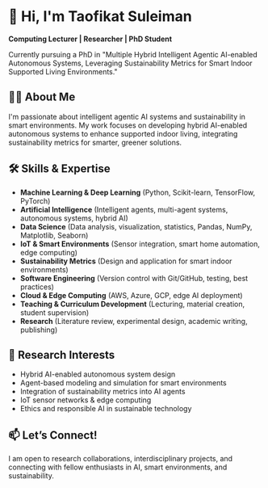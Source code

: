 
# 👋 Hi, I'm Taofikat Suleiman

**Computing Lecturer | Researcher | PhD Student**

Currently pursuing a PhD in "Multiple Hybrid Intelligent Agentic AI-enabled Autonomous Systems, Leveraging Sustainability Metrics for Smart Indoor Supported Living Environments."

## 🧑‍🏫 About Me
I'm passionate about intelligent agentic AI systems and sustainability in smart environments. My work focuses on developing hybrid AI-enabled autonomous systems to enhance supported indoor living, integrating sustainability metrics for smarter, greener solutions.

## 🛠️ Skills & Expertise

- **Machine Learning & Deep Learning** (Python, Scikit-learn, TensorFlow, PyTorch)
- **Artificial Intelligence** (Intelligent agents, multi-agent systems, autonomous systems, hybrid AI)
- **Data Science** (Data analysis, visualization, statistics, Pandas, NumPy, Matplotlib, Seaborn)
- **IoT & Smart Environments** (Sensor integration, smart home automation, edge computing)
- **Sustainability Metrics** (Design and application for smart indoor environments)
- **Software Engineering** (Version control with Git/GitHub, testing, best practices)
- **Cloud & Edge Computing** (AWS, Azure, GCP, edge AI deployment)
- **Teaching & Curriculum Development** (Lecturing, material creation, student supervision)
- **Research** (Literature review, experimental design, academic writing, publishing)

## 🔬 Research Interests

- Hybrid AI-enabled autonomous system design
- Agent-based modeling and simulation for smart environments
- Integration of sustainability metrics into AI agents
- IoT sensor networks & edge computing
- Ethics and responsible AI in sustainable technology

## 📫 Let’s Connect!
I am open to research collaborations, interdisciplinary projects, and connecting with fellow enthusiasts in AI, smart environments, and sustainability.

